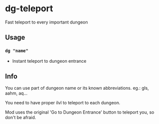 # dg-teleport
Fast teleport to every important dungeon

## Usage
### `dg "name"`
- Instant teleport to dungeon entrance

## Info
You can use part of dungeon name or its known abbreviations. eg.: gls, aahm, aq...

You need to have proper ilvl to teleport to each dungeon.

Mod uses the original 'Go to Dungeon Entrance' button to teleport you, so don't be afraid.

